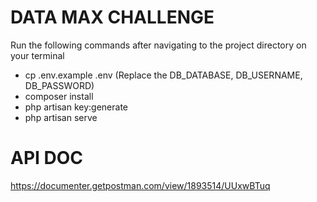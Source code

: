 # DATA MAX CHALLENGE
Run the following commands after navigating to the project directory on your terminal

- cp .env.example .env (Replace the DB_DATABASE, DB_USERNAME, DB_PASSWORD)
- composer install
- php artisan key:generate
- php artisan serve

# API DOC
https://documenter.getpostman.com/view/1893514/UUxwBTuq
